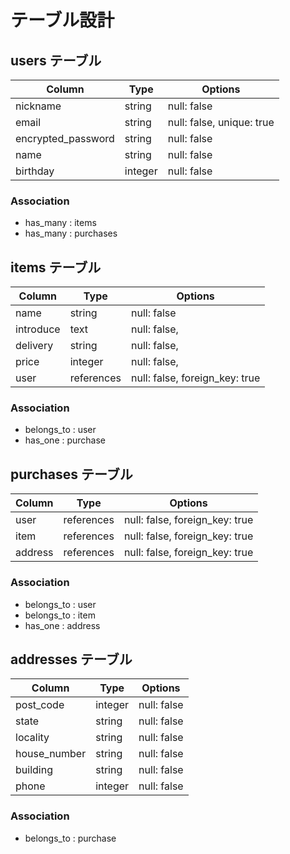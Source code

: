 # テーブル設計

## users テーブル

| Column             | Type    | Options                   |
| ------------------ | ------- | ------------------------- |
| nickname           | string  | null: false               |
| email              | string  | null: false, unique: true |
| encrypted_password | string  | null: false               |
| name               | string  | null: false               |
| birthday           | integer | null: false               |


### Association

- has_many : items
- has_many : purchases


## items テーブル

| Column    | Type       | Options                        |
| --------- | ---------- | ------------------------------ |
| name      | string     | null: false                    |
| introduce | text       | null: false,                   |
| delivery  | string     | null: false,                   |
| price     | integer    | null: false,                   |
| user      | references | null: false, foreign_key: true |

### Association

- belongs_to : user
- has_one : purchase



## purchases テーブル

| Column  | Type       | Options                        |
| ------- | ---------- | ------------------------------ |
| user    | references | null: false, foreign_key: true |
| item    | references | null: false, foreign_key: true |
| address | references | null: false, foreign_key: true |


### Association

- belongs_to : user
- belongs_to : item
- has_one  : address




## addresses テーブル

| Column        | Type    | Options      |
| ------------  | ------- | ------------ |
| post_code     | integer | null: false  |
| state         | string  | null: false  |
| locality      | string  | null: false  |
| house_number  | string  | null: false  |
| building      | string  | null: false  |
| phone         | integer | null: false  |

### Association

- belongs_to : purchase